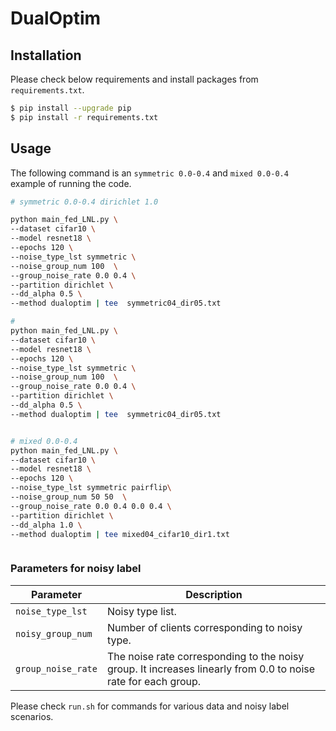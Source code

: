 # DualOptim


## Installation

Please check below requirements and install packages from `requirements.txt`.

```bash
$ pip install --upgrade pip
$ pip install -r requirements.txt
```


## Usage

The following command is an `symmetric 0.0-0.4` and `mixed 0.0-0.4` example of running the code.

```bash
# symmetric 0.0-0.4 dirichlet 1.0 

python main_fed_LNL.py \
--dataset cifar10 \
--model resnet18 \
--epochs 120 \
--noise_type_lst symmetric \
--noise_group_num 100  \
--group_noise_rate 0.0 0.4 \
--partition dirichlet \
--dd_alpha 0.5 \
--method dualoptim | tee  symmetric04_dir05.txt

```

```bash
#
python main_fed_LNL.py \
--dataset cifar10 \
--model resnet18 \
--epochs 120 \
--noise_type_lst symmetric \
--noise_group_num 100  \
--group_noise_rate 0.0 0.4 \
--partition dirichlet \
--dd_alpha 0.5 \
--method dualoptim | tee  symmetric04_dir05.txt
```

```bash
```


```bash
# mixed 0.0-0.4
python main_fed_LNL.py \
--dataset cifar10 \
--model resnet18 \
--epochs 120 \
--noise_type_lst symmetric pairflip\
--noise_group_num 50 50  \
--group_noise_rate 0.0 0.4 0.0 0.4 \
--partition dirichlet \
--dd_alpha 1.0 \
--method dualoptim | tee mixed04_cifar10_dir1.txt
```

```bash
```


### Parameters for noisy label
| Parameter                      | Description                                 |
| ----------------------------- | ---------------------------------------- |
| `noise_type_lst` |  Noisy type list. |
| `noisy_group_num`  | Number of clients corresponding to noisy type. |
| `group_noise_rate` | The noise rate corresponding to the noisy group. It increases linearly from 0.0 to noise rate for each group. |


Please check `run.sh` for commands for various data and noisy label scenarios.
